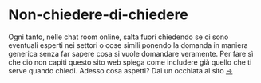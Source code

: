 # Non-chiedere-di-chiedere
Ogni tanto, nelle chat room online, salta fuori chiedendo se ci sono eventuali esperti nei settori o cose simili ponendo la domanda in maniera generica senza far sapere cosa si vuole domandare veramente. 
Per fare sì che ciò non capiti questo sito web spiega come includere già quello che ti serve quando chiedi. 
Adesso cosa aspetti? Dai un occhiata al sito <a href="https://antonioschisano.github.io/non-chiedere-di-chiedere/">-></a>
